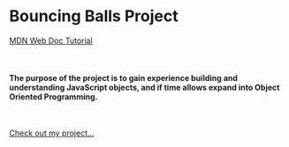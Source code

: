 # **Bouncing Balls Project**

[MDN Web Doc Tutorial](https://developer.mozilla.org/en-US/docs/Learn/JavaScript/Objects/Object_building_practice#lets_bounce_some_balls)

<br>

#### The purpose of the project is to gain experience building and understanding JavaScript objects, and if time allows expand into Object Oriented Programming.

<br>

[Check out my project...](#)